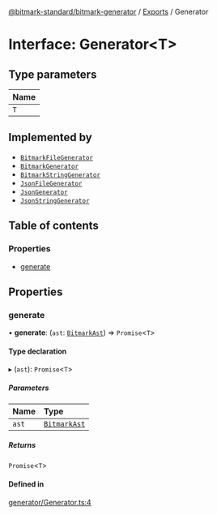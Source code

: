 [@bitmark-standard/bitmark-generator](../API.md) / [Exports](../modules.md) / Generator

# Interface: Generator<T\>

## Type parameters

| Name |
| :------ |
| `T` |

## Implemented by

- [`BitmarkFileGenerator`](../classes/BitmarkFileGenerator.md)
- [`BitmarkGenerator`](../classes/BitmarkGenerator.md)
- [`BitmarkStringGenerator`](../classes/BitmarkStringGenerator.md)
- [`JsonFileGenerator`](../classes/JsonFileGenerator.md)
- [`JsonGenerator`](../classes/JsonGenerator.md)
- [`JsonStringGenerator`](../classes/JsonStringGenerator.md)

## Table of contents

### Properties

- [generate](Generator.md#generate)

## Properties

### generate

• **generate**: (`ast`: [`BitmarkAst`](BitmarkAst.md)) => `Promise`<`T`\>

#### Type declaration

▸ (`ast`): `Promise`<`T`\>

##### Parameters

| Name | Type |
| :------ | :------ |
| `ast` | [`BitmarkAst`](BitmarkAst.md) |

##### Returns

`Promise`<`T`\>

#### Defined in

[generator/Generator.ts:4](https://github.com/getMoreBrain/bitmark-generator/blob/de39d9c/src/generator/Generator.ts#L4)
